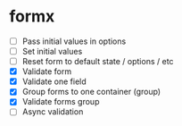 # formx

- [ ] Pass initial values in options
- [ ] Set initial values
- [ ] Reset form to default state / options / etc
- [x] Validate form
- [x] Validate one field
- [x] Group forms to one container (group)
- [x] Validate forms group
- [ ] Async validation
